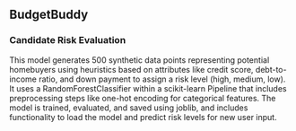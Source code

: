 ## BudgetBuddy

### Candidate Risk Evaluation
This model generates 500 synthetic data points representing potential homebuyers using heuristics based on attributes like credit score, debt-to-income ratio, and down payment to assign a risk level (high, medium, low). It uses a RandomForestClassifier within a scikit-learn Pipeline that includes preprocessing steps like one-hot encoding for categorical features. The model is trained, evaluated, and saved using joblib, and includes functionality to load the model and predict risk levels for new user input.

